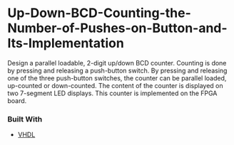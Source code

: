 # Up-Down-BCD-Counting-the-Number-of-Pushes-on-Button-and-Its-Implementation
Design a parallel loadable, 2-digit up/down BCD counter. Counting is done by pressing and releasing a push-button switch. By pressing and releasing one of the three push-button switches, the counter can be parallel loaded, up-counted or down-counted. The content of the counter is displayed on two 7-segment LED displays. This counter is implemented on the FPGA board.

### Built With
- [VHDL](https://en.wikipedia.org/wiki/VHDL)

